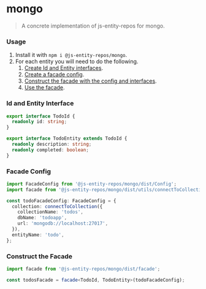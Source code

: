 # mongo
> A concrete implementation of js-entity-repos for mongo.

### Usage
1. Install it with `npm i @js-entity-repos/mongo`.
1. For each entity you will need to do the following.
    1. [Create Id and Entity interfaces](#id-and-entity-interface).
    1. [Create a facade config](#facade-config).
    1. [Construct the facade with the config and interfaces](#calling-the-facade).
    1. [Use the facade](https://github.com/js-entity-repos/core/blob/master/docs/facade.md).

### Id and Entity Interface

```ts
export interface TodoId {
  readonly id: string;
}

export interface TodoEntity extends TodoId {
  readonly description: string;
  readonly completed: boolean;
}
```

### Facade Config

```ts
import FacadeConfig from '@js-entity-repos/mongo/dist/Config';
import facade from '@js-entity-repos/mongo/dist/utils/connectToCollection';

const todoFacadeConfig: FacadeConfig = {
  collection: connectToCollection({
    collectionName: 'todos',
    dbName: 'todoapp',
    url: 'mongodb://localhost:27017',
  }),
  entityName: 'todo',
};
```

### Construct the Facade

```ts
import facade from '@js-entity-repos/mongo/dist/facade';

const todosFacade = facade<TodoId, TodoEntity>(todoFacadeConfig);
```
